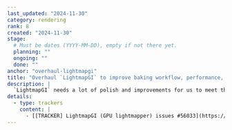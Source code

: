 ```yaml
---
last_updated: "2024-11-30"
category: rendering
rank: 8
created: "2024-11-30"
stage:
  # Must be dates (YYYY-MM-DD), empty if not there yet.
  planning: ""
  ongoing: ""
  done: ""
anchor: "overhaul-lightmapgi"
title: "Overhaul `LightmapGI` to improve baking workflow, performance, and features"
description: |
  `LightmapGI` needs a lot of polish and improvements for us to meet the goals we have set for it. Baking times are slower than we want and it often takes too much manual effort to get bakes to achieve the quality that users need.
details:
  - type: trackers
    content: |
      - [[TRACKER] LightmapGI (GPU lightmapper) issues #56033](https://github.com/godotengine/godot/issues/56033)
---
```

